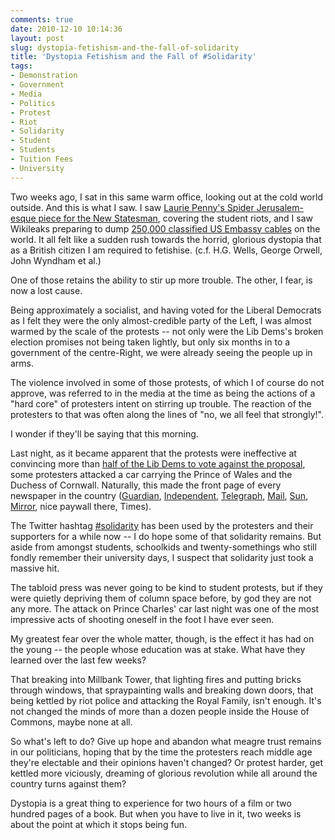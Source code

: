 ```yaml
---
comments: true
date: 2010-12-10 10:14:36
layout: post
slug: dystopia-fetishism-and-the-fall-of-solidarity
title: 'Dystopia Fetishism and the Fall of #Solidarity'
tags:
- Demonstration
- Government
- Media
- Politics
- Protest
- Riot
- Solidarity
- Student
- Students
- Tuition Fees
- University
---
```


Two weeks ago, I sat in this same warm office, looking out at the cold world outside.  And this is what I saw. I saw [Laurie Penny's Spider Jerusalem-esque piece for the New Statesman](http://www.newstatesman.com/blogs/laurie-penny/2010/11/children-police-kettle-protest), covering the student riots, and I saw Wikileaks preparing to dump [250,000 classified US Embassy cables](http://cablegate.wikileaks.org) on the world.  It all felt like a sudden rush towards the horrid, glorious dystopia that as a British citizen I am required to fetishise.  (c.f. H.G. Wells, George Orwell, John Wyndham et al.)

One of those retains the ability to stir up more trouble.  The other, I fear, is now a lost cause.

Being approximately a socialist, and having voted for the Liberal Democrats as I felt they were the only almost-credible party of the Left, I was almost warmed by the scale of the protests -- not only were the Lib Dems's broken election promises not being taken lightly, but only six months in to a government of the centre-Right, we were already seeing the people up in arms.

The violence involved in some of those protests, of which I of course do not approve, was referred to in the media at the time as being the actions of a "hard core" of protesters intent on stirring up trouble.  The reaction of the protesters to that was often along the lines of "no, we all feel that strongly!".

I wonder if they'll be saying that this morning.

Last night, as it became apparent that the protests were ineffective at convincing more than [half of the Lib Dems to vote against the proposal](http://www.guardian.co.uk/news/datablog/2010/dec/09/tuition-fees-higher-education/print), some protesters attacked a car carrying the Prince of Wales and the Duchess of Cornwall.  Naturally, this made the front page of every newspaper in the country ([Guardian](http://www.guardian.co.uk/education/2010/dec/09/charles-camilla-car-attacked-fees-protest), [Independent](http://www.independent.co.uk/news/uk/home-news/royal-couples-shock-as-students-attack-their-car-2156012.html), [Telegraph](http://www.telegraph.co.uk/news/newstopics/theroyalfamily/8193382/Prince-Charles-and-Camilla-car-attack-prompts-questions-over-police.html), [Mail](http://www.dailymail.co.uk/news/article-1337088/TUITION-FEES-VOTE-PROTEST-Charles-Camillas-car-attacked-thousands-students-descend-Parliament.html), [Sun](http://www.thesun.co.uk/sol/homepage/news/3268159/Charles-Camillas-car-is-attacked-in-London-as-students-protest.html), [Mirror](http://www.mirror.co.uk/news/politics/news/2010/12/10/camilla-left-in-tears-by-student-tuition-fees-riot-attack-on-car-as-she-travelled-with-prince-charles-115875-22773305/), nice paywall there, Times).

The Twitter hashtag [#solidarity](http://twitter.com/search/%23solidarity) has been used by the protesters and their supporters for a while now -- I do hope some of that solidarity remains.  But aside from amongst students, schoolkids and twenty-somethings who still fondly remember their university days, I suspect that solidarity just took a massive hit.

The tabloid press was never going to be kind to student protests, but if they were quietly depriving them of column space before, by god they are not any more.  The attack on Prince Charles' car last night was one of the most impressive acts of shooting oneself in the foot I have ever seen.

My greatest fear over the whole matter, though, is the effect it has had on the young -- the people whose education was at stake.  What have they learned over the last few weeks?

That breaking into Millbank Tower, that lighting fires and putting bricks through windows, that spraypainting walls and breaking down doors, that being kettled by riot police and attacking the Royal Family, isn't enough.  It's not changed the minds of more than a dozen people inside the House of Commons, maybe none at all.

So what's left to do?  Give up hope and abandon what meagre trust remains in our politicians, hoping that by the time the protesters reach middle age they're electable and their opinions haven't changed?  Or protest harder, get kettled more viciously, dreaming of glorious revolution while all around the country turns against them?

Dystopia is a great thing to experience for two hours of a film or two hundred pages of a book.  But when you have to live in it, two weeks is about the point at which it stops being fun.
